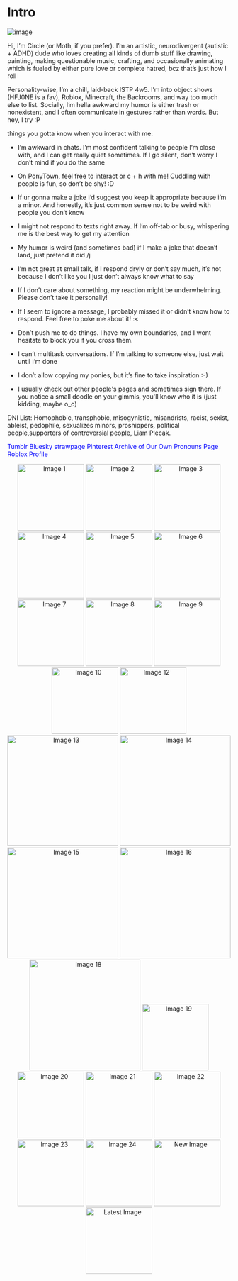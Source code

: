 
# Intro
![image](https://github.com/user-attachments/assets/1afe313e-c1ce-48b2-96df-eba96f15b1f9)


Hi, I’m Circle (or Moth, if you prefer). I’m an artistic, neurodivergent (autistic + ADHD) dude who loves creating all kinds of dumb stuff like drawing, painting, making questionable music, crafting, and occasionally animating which is fueled by either pure love or complete hatred, bcz that’s just how I roll

Personality-wise, I’m a chill, laid-back ISTP 4w5. I’m into object shows (HFJ0NE is a fav), Roblox, Minecraft, the Backrooms, and way too much else to list. Socially, I’m hella awkward my humor is either trash or nonexistent, and I often communicate in gestures rather than words. But hey, I try :P

 things you gotta know when you interact with me:

- I’m awkward in chats. I’m most confident talking to people I’m close with, and I can get really quiet sometimes. If I go silent, don’t worry I don’t mind if you do the same

-  On PonyTown, feel free to interact or c + h with me! Cuddling with people is fun, so don’t be shy! :D

- If ur gonna make a joke I’d suggest you keep it appropriate because i’m a minor. And honestly, it’s just common sense not to be weird with people you don’t know

- I might not respond to texts right away. If I’m off-tab or busy, whispering me is the best way to get my attention

- My humor is weird (and sometimes bad) if I make a joke that doesn’t land, just pretend it did /j

- I’m not great at small talk, if I respond dryly or don’t say much, it’s not because I don’t like you I just don’t always know what to say

- If I don’t care about something, my reaction might be underwhelming. Please don’t take it personally!

- If I seem to ignore a message, I probably missed it or didn’t know how to respond. Feel free to poke me about it! :<

- Don’t push me to do things. I have my own boundaries, and I wont hesitate to block you if you cross them.
    
- I can’t multitask conversations. If I’m talking to someone else, just wait until I’m done
   
- I don’t allow copying my ponies, but it’s fine to take inspiration :-)

- I usually check out other people's pages and sometimes sign there. If you notice a small doodle on your gimmis, you'll know who it is (just kidding, maybe o_o)


  
    

DNI List: Homophobic, transphobic, misogynistic, misandrists, racist, sexist, ableist, pedophile, sexualizes minors, proshippers, political people,supporters of controversial people, Liam Plecak. 




<a href="https://www.tumblr.com/blog/circlewithamole" style="color: blue; text-decoration: none;">Tumblr</a>
<a href="https://bsky.app/profile/circlewithamole.bsky.social" style="color: blue; text-decoration: none;">Bluesky</a>
<a href="https://imonthevergeoflosingit.straw.page" style="color: blue; text-decoration: none;">strawpage</a>
<a href="https://ca.pinterest.com/convertedPartypooper/" style="color: blue; text-decoration: none;">Pinterest</a>
<a href="https://archiveofourown.org/users/circlewithamole" style="color: blue; text-decoration: none;">Archive of Our Own</a>
<a href="https://en.pronouns.page/@circlewithamole" style="color: blue; text-decoration: none;">Pronouns Page</a>
<a href="https://www.roblox.com/users/1715948456/profile" style="color: blue; text-decoration: none;">Roblox Profile</a>
<div align="center">


<div align="center">
  <img src="https://github.com/user-attachments/assets/8ad5063a-cffa-43a9-8a27-985eb8262c2b" alt="Image 1" width="150">
  <img src="https://github.com/user-attachments/assets/2a791039-287c-4947-a4fa-0629f474ef3f" alt="Image 2" width="150">
  <img src="https://github.com/user-attachments/assets/e78a5f73-1a9a-4e3b-a88a-bf1a369406f8" alt="Image 3" width="150">
  <img src="https://github.com/user-attachments/assets/8814924f-ebe2-4a8a-ae08-e6defe74aa25" alt="Image 4" width="150">
  <img src="https://github.com/user-attachments/assets/0692c4f2-7b45-4a6a-a3bd-61980ba70e88" alt="Image 5" width="150">
  <img src="https://github.com/user-attachments/assets/9b35fe75-6106-4f66-9a31-58407537f1dd" alt="Image 6" width="150">
  <img src="https://github.com/user-attachments/assets/45b0cc0c-a073-42d6-a866-c63740d32579" alt="Image 7" width="150">
  <img src="https://github.com/user-attachments/assets/ad5924ba-9086-4d60-8dbf-58e663f9632d" alt="Image 8" width="150">
  <img src="https://github.com/user-attachments/assets/34693935-563b-437c-9dbf-5cad348f302f" alt="Image 9" width="150">
  <img src="https://github.com/user-attachments/assets/2f5a8408-41e8-46e2-aed9-b0475cbd9c28" alt="Image 10" width="150">

  <img src="https://github.com/user-attachments/assets/b95fd07a-dc1e-48a6-8073-b4e6568480c2" alt="Image 12" width="150">
  <img src="https://github.com/user-attachments/assets/920d0db1-7f86-46f7-a7f4-04ced5e067b9" alt="Image 13" width="250">
  <img src="https://github.com/user-attachments/assets/95a39d68-51b5-44be-8685-41ebc181ad3f" alt="Image 14" width="250">
  <img src="https://github.com/user-attachments/assets/8f57b5e3-7e25-4c1f-add4-25758c8f3585" alt="Image 15" width="250">
  <img src="https://github.com/user-attachments/assets/f4c35449-8b79-4489-b131-a94a8935eb79" alt="Image 16" width="250">

  <img src="https://github.com/user-attachments/assets/27fd6bcf-cf9f-4de5-9fda-d94ce11b5fd3" alt="Image 18" width="250">
  <img src="https://github.com/user-attachments/assets/a8e12b6d-ee0e-4128-94d3-e116d60665c3" alt="Image 19" width="150">
  <img src="https://github.com/user-attachments/assets/d2b44c1c-4ff1-402d-b40e-8357c8eadf40" alt="Image 20" width="150">
  <img src="https://github.com/user-attachments/assets/4a5704c9-f03f-4284-9e3e-e3d4343f0032" alt="Image 21" width="150">
  <img src="https://github.com/user-attachments/assets/af278fd4-e3e6-411c-b6b1-2f01c1b068f5" alt="Image 22" width="150">
  <img src="https://github.com/user-attachments/assets/c7b453d5-5df4-45a3-b468-43828523216d" alt="Image 23" width="150">
  <img src="https://github.com/user-attachments/assets/9b020b2e-2045-4ca8-a7e6-5c14fc0c7e89" alt="Image 24" width="150">
 <img src="https://github.com/user-attachments/assets/7c91fb6b-29f2-4f97-a92c-8d2c972775f1" alt="New Image" width="150">
 <img src="https://github.com/user-attachments/assets/5ae950ff-e3bc-4d22-af5c-2f0bd9aee9cd" alt="Latest Image" width="150">
</div>

